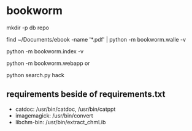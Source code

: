 bookworm
========

mkdir -p db repo

find ~/Documents/ebook -name '*.pdf' | python -m bookworm.walle -v

python -m bookworm.index -v

python -m bookworm.webapp or

python search.py hack


requirements beside of requirements.txt
---------------------------------------
* catdoc: /usr/bin/catdoc, /usr/bin/catppt
* imagemagick: /usr/bin/convert
* libchm-bin: /usr/bin/extract_chmLib
